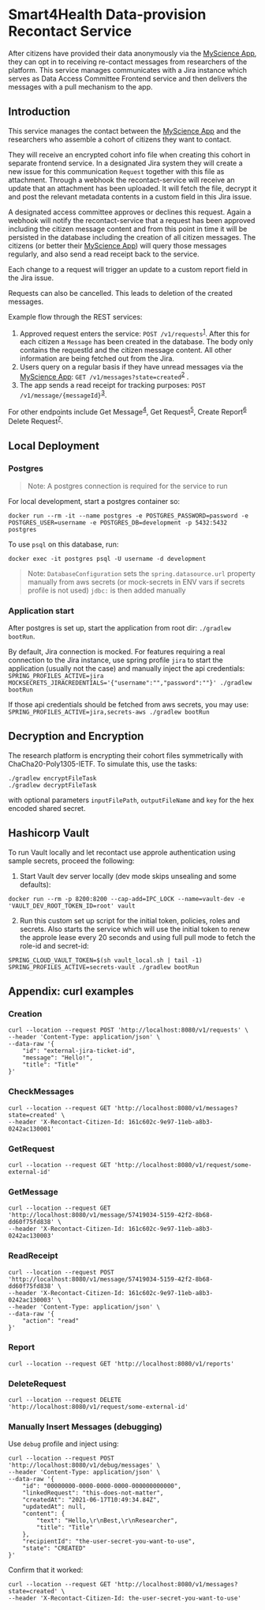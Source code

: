 # Smart4Health Data-provision Recontact Service

After citizens have provided their data anonymously via
the [MyScience App](https://github.com/smart4health/my-science-app), they can opt in to receiving re-contact messages
from researchers of the platform. This service manages communicates with a Jira instance which serves as Data Access
Committee Frontend service and then delivers the messages with a pull mechanism to the app.

## Introduction

This service manages the contact between the [MyScience App](https://github.com/smart4health/my-science-app) and the
researchers who assemble a cohort of citizens they want to contact.

They will receive an encrypted cohort info file when creating this cohort in separate frontend service. In a designated
Jira system they will create a new issue for this communication `Request` together with this file as attachment. Through
a webhook the
recontact-service will receive an update that an attachment has been uploaded. It will fetch the file, decrypt it and
post the relevant metadata contents in a custom field in this Jira issue.

A designated access committee approves or declines this request. Again a webhook will notify the recontact-service that
a request has been approved including the citizen message content and from this point in time it will be persisted in
the database including the creation of all citizen messages. The citizens (or better
their [MyScience App](https://github.com/smart4health/my-science-app)) will query those messages regularly, and also
send
a read receipt back to the service.

Each change to a request will trigger an update to a custom report field in the Jira issue.

Requests can also be cancelled. This leads to deletion of the created messages.

Example flow through the REST services:

1. Approved request enters the service: `POST /v1/requests`<sup>[1](#creation)</sup>. After this for each citizen
   a `Message` has been created in the database. The body only contains the requestId and the citizen message content.
   All other information are being fetched out from the Jira.
2. Users query on a regular basis if they have unread messages via
   the [MyScience App](https://github.com/smart4health/my-science-app): `GET /v1/messages?state=created`<sup>[2](#checkmessages)</sup>
   .
3. The app sends a read receipt for tracking purposes: `POST /v1/message/{messageId}`<sup>[3](#readreceipt)</sup>.

For other endpoints include Get Message<sup>[4](#getmessage)</sup>, Get Request<sup>[5](#getrequest)</sup>, Create
Report<sup>[6](#report)</sup>
Delete Request<sup>[7](#deleterequest)</sup>.

## Local Deployment

### Postgres

> Note: A postgres connection is required for the service to run

For local development, start a postgres container so:

```shell
docker run --rm -it --name postgres -e POSTGRES_PASSWORD=password -e POSTGRES_USER=username -e POSTGRES_DB=development -p 5432:5432 postgres
```

To use `psql` on this database, run:

```shell
docker exec -it postgres psql -U username -d development
```

> Note: `DatabaseConfiguration` sets the `spring.datasource.url` property manually
> from aws secrets (or mock-secrets in ENV vars if secrets profile is not used)
> `jdbc:` is then added manually

### Application start

After postgres is set up, start the application from root dir: `./gradlew bootRun`.

By default, Jira connection is mocked. For features requiring a real connection to the Jira instance, use spring
profile `jira` to start the application (usually not the case) and manually inject the api credentials:
`SPRING_PROFILES_ACTIVE=jira MOCKSECRETS_JIRACREDENTIALS='{"username":"","password":""}' ./gradlew bootRun`

If those api credentials should be fetched from aws secrets, you may
use: `SPRING_PROFILES_ACTIVE=jira,secrets-aws ./gradlew bootRun`

## Decryption and Encryption

The research platform is encrypting their cohort files symmetrically with ChaCha20-Poly1305-IETF. To simulate this, use
the tasks:

```shell
./gradlew encryptFileTask
./gradlew decryptFileTask
```

with optional parameters `inputFilePath`, `outputFileName` and `key` for the hex encoded shared secret.

## Hashicorp Vault

To run Vault locally and let recontact use approle authentication using sample secrets, proceed the following:

1. Start Vault dev server locally (dev mode skips unsealing and some defaults):

```shell
docker run --rm -p 8200:8200 --cap-add=IPC_LOCK --name=vault-dev -e 'VAULT_DEV_ROOT_TOKEN_ID=root' vault
```

2. Run this custom set up script for the initial token, policies, roles and secrets. Also starts the service which will
   use the initial token to renew the approle lease every 20 seconds and using full pull mode to fetch the role-id and
   secret-id:

```shell
SPRING_CLOUD_VAULT_TOKEN=$(sh vault_local.sh | tail -1) SPRING_PROFILES_ACTIVE=secrets-vault ./gradlew bootRun
```

## Appendix: curl examples

### Creation

```shell
curl --location --request POST 'http://localhost:8080/v1/requests' \
--header 'Content-Type: application/json' \
--data-raw '{
    "id": "external-jira-ticket-id",
    "message": "Hello!",
    "title": "Title"
}'
```

### CheckMessages

```shell
curl --location --request GET 'http://localhost:8080/v1/messages?state=created' \
--header 'X-Recontact-Citizen-Id: 161c602c-9e97-11eb-a8b3-0242ac130001'
```

### GetRequest

```shell
curl --location --request GET 'http://localhost:8080/v1/request/some-external-id'
```

### GetMessage

```shell
curl --location --request GET 'http://localhost:8080/v1/message/57419034-5159-42f2-8b68-dd60f75fd838' \
--header 'X-Recontact-Citizen-Id: 161c602c-9e97-11eb-a8b3-0242ac130003'
```

### ReadReceipt

```shell
curl --location --request POST 'http://localhost:8080/v1/message/57419034-5159-42f2-8b68-dd60f75fd838' \
--header 'X-Recontact-Citizen-Id: 161c602c-9e97-11eb-a8b3-0242ac130003' \
--header 'Content-Type: application/json' \
--data-raw '{
    "action": "read"
}'
```

### Report

```shell
curl --location --request GET 'http://localhost:8080/v1/reports'
```

### DeleteRequest

```shell
curl --location --request DELETE 'http://localhost:8080/v1/request/some-external-id'
```

### Manually Insert Messages (debugging)

Use `debug` profile and inject using:

```shell
curl --location --request POST 'http://localhost:8080/v1/debug/messages' \
--header 'Content-Type: application/json' \
--data-raw '{
    "id": "00000000-0000-0000-0000-000000000000",
    "linkedRequest": "this-does-not-matter",
    "createdAt": "2021-06-17T10:49:34.84Z",
    "updatedAt": null,
    "content": {
        "text": "Hello,\r\nBest,\r\nResearcher",
        "title": "Title"
    },
    "recipientId": "the-user-secret-you-want-to-use",
    "state": "CREATED"
}'
```

Confirm that it worked:

```shell
curl --location --request GET 'http://localhost:8080/v1/messages?state=created' \
--header 'X-Recontact-Citizen-Id: the-user-secret-you-want-to-use'
```